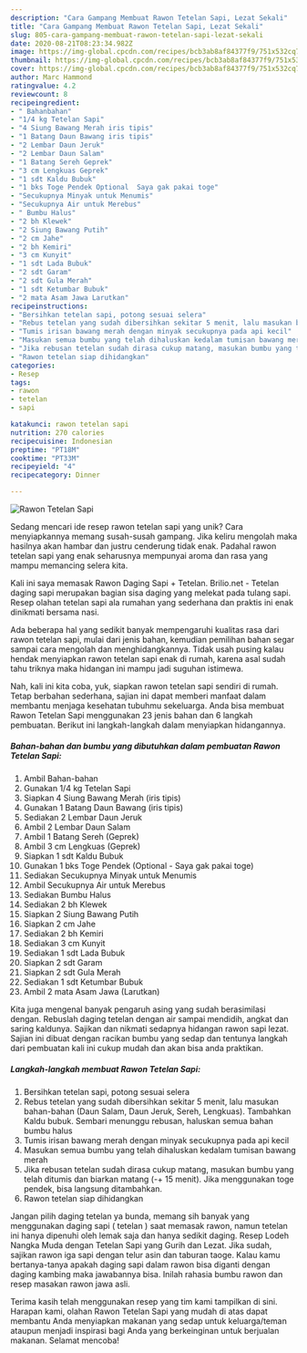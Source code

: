 ```yaml
---
description: "Cara Gampang Membuat Rawon Tetelan Sapi, Lezat Sekali"
title: "Cara Gampang Membuat Rawon Tetelan Sapi, Lezat Sekali"
slug: 805-cara-gampang-membuat-rawon-tetelan-sapi-lezat-sekali
date: 2020-08-21T08:23:34.982Z
image: https://img-global.cpcdn.com/recipes/bcb3ab8af84377f9/751x532cq70/rawon-tetelan-sapi-foto-resep-utama.jpg
thumbnail: https://img-global.cpcdn.com/recipes/bcb3ab8af84377f9/751x532cq70/rawon-tetelan-sapi-foto-resep-utama.jpg
cover: https://img-global.cpcdn.com/recipes/bcb3ab8af84377f9/751x532cq70/rawon-tetelan-sapi-foto-resep-utama.jpg
author: Marc Hammond
ratingvalue: 4.2
reviewcount: 8
recipeingredient:
- " Bahanbahan"
- "1/4 kg Tetelan Sapi"
- "4 Siung Bawang Merah iris tipis"
- "1 Batang Daun Bawang iris tipis"
- "2 Lembar Daun Jeruk"
- "2 Lembar Daun Salam"
- "1 Batang Sereh Geprek"
- "3 cm Lengkuas Geprek"
- "1 sdt Kaldu Bubuk"
- "1 bks Toge Pendek Optional  Saya gak pakai toge"
- "Secukupnya Minyak untuk Menumis"
- "Secukupnya Air untuk Merebus"
- " Bumbu Halus"
- "2 bh Klewek"
- "2 Siung Bawang Putih"
- "2 cm Jahe"
- "2 bh Kemiri"
- "3 cm Kunyit"
- "1 sdt Lada Bubuk"
- "2 sdt Garam"
- "2 sdt Gula Merah"
- "1 sdt Ketumbar Bubuk"
- "2 mata Asam Jawa Larutkan"
recipeinstructions:
- "Bersihkan tetelan sapi, potong sesuai selera"
- "Rebus tetelan yang sudah dibersihkan sekitar 5 menit, lalu masukan bahan-bahan (Daun Salam, Daun Jeruk, Sereh, Lengkuas). Tambahkan Kaldu bubuk. Sembari menunggu rebusan, haluskan semua bahan bumbu halus"
- "Tumis irisan bawang merah dengan minyak secukupnya pada api kecil"
- "Masukan semua bumbu yang telah dihaluskan kedalam tumisan bawang merah"
- "Jika rebusan tetelan sudah dirasa cukup matang, masukan bumbu yang telah ditumis dan biarkan matang (-+ 15 menit). Jika menggunakan toge pendek, bisa langsung ditambahkan."
- "Rawon tetelan siap dihidangkan"
categories:
- Resep
tags:
- rawon
- tetelan
- sapi

katakunci: rawon tetelan sapi 
nutrition: 270 calories
recipecuisine: Indonesian
preptime: "PT18M"
cooktime: "PT33M"
recipeyield: "4"
recipecategory: Dinner

---
```



![Rawon Tetelan Sapi](https://img-global.cpcdn.com/recipes/bcb3ab8af84377f9/751x532cq70/rawon-tetelan-sapi-foto-resep-utama.jpg)

Sedang mencari ide resep rawon tetelan sapi yang unik? Cara menyiapkannya memang susah-susah gampang. Jika keliru mengolah maka hasilnya akan hambar dan justru cenderung tidak enak. Padahal rawon tetelan sapi yang enak seharusnya mempunyai aroma dan rasa yang mampu memancing selera kita.

Kali ini saya memasak Rawon Daging Sapi + Tetelan. Brilio.net - Tetelan daging sapi merupakan bagian sisa daging yang melekat pada tulang sapi. Resep olahan tetelan sapi ala rumahan yang sederhana dan praktis ini enak dinikmati bersama nasi.

Ada beberapa hal yang sedikit banyak mempengaruhi kualitas rasa dari rawon tetelan sapi, mulai dari jenis bahan, kemudian pemilihan bahan segar sampai cara mengolah dan menghidangkannya. Tidak usah pusing kalau hendak menyiapkan rawon tetelan sapi enak di rumah, karena asal sudah tahu triknya maka hidangan ini mampu jadi suguhan istimewa.


Nah, kali ini kita coba, yuk, siapkan rawon tetelan sapi sendiri di rumah. Tetap berbahan sederhana, sajian ini dapat memberi manfaat dalam membantu menjaga kesehatan tubuhmu sekeluarga. Anda bisa membuat Rawon Tetelan Sapi menggunakan 23 jenis bahan dan 6 langkah pembuatan. Berikut ini langkah-langkah dalam menyiapkan hidangannya.

<!--inarticleads1-->

##### Bahan-bahan dan bumbu yang dibutuhkan dalam pembuatan Rawon Tetelan Sapi:

1. Ambil  Bahan-bahan
1. Gunakan 1/4 kg Tetelan Sapi
1. Siapkan 4 Siung Bawang Merah (iris tipis)
1. Gunakan 1 Batang Daun Bawang (iris tipis)
1. Sediakan 2 Lembar Daun Jeruk
1. Ambil 2 Lembar Daun Salam
1. Ambil 1 Batang Sereh (Geprek)
1. Ambil 3 cm Lengkuas (Geprek)
1. Siapkan 1 sdt Kaldu Bubuk
1. Gunakan 1 bks Toge Pendek (Optional - Saya gak pakai toge)
1. Sediakan Secukupnya Minyak untuk Menumis
1. Ambil Secukupnya Air untuk Merebus
1. Sediakan  Bumbu Halus
1. Sediakan 2 bh Klewek
1. Siapkan 2 Siung Bawang Putih
1. Siapkan 2 cm Jahe
1. Sediakan 2 bh Kemiri
1. Sediakan 3 cm Kunyit
1. Sediakan 1 sdt Lada Bubuk
1. Siapkan 2 sdt Garam
1. Siapkan 2 sdt Gula Merah
1. Sediakan 1 sdt Ketumbar Bubuk
1. Ambil 2 mata Asam Jawa (Larutkan)


Kita juga mengenal banyak pengaruh asing yang sudah berasimilasi dengan. Rebuslah daging tetelan dengan air sampai mendidih, angkat dan saring kaldunya. Sajikan dan nikmati sedapnya hidangan rawon sapi lezat. Sajian ini dibuat dengan racikan bumbu yang sedap dan tentunya langkah dari pembuatan kali ini cukup mudah dan akan bisa anda praktikan. 

<!--inarticleads2-->

##### Langkah-langkah membuat Rawon Tetelan Sapi:

1. Bersihkan tetelan sapi, potong sesuai selera
1. Rebus tetelan yang sudah dibersihkan sekitar 5 menit, lalu masukan bahan-bahan (Daun Salam, Daun Jeruk, Sereh, Lengkuas). Tambahkan Kaldu bubuk. Sembari menunggu rebusan, haluskan semua bahan bumbu halus
1. Tumis irisan bawang merah dengan minyak secukupnya pada api kecil
1. Masukan semua bumbu yang telah dihaluskan kedalam tumisan bawang merah
1. Jika rebusan tetelan sudah dirasa cukup matang, masukan bumbu yang telah ditumis dan biarkan matang (-+ 15 menit). Jika menggunakan toge pendek, bisa langsung ditambahkan.
1. Rawon tetelan siap dihidangkan


Jangan pilih daging tetelan ya bunda, memang sih banyak yang menggunakan daging sapi ( tetelan ) saat memasak rawon, namun tetelan ini hanya dipenuhi oleh lemak saja dan hanya sedikit daging. Resep Lodeh Nangka Muda dengan Tetelan Sapi yang Gurih dan Lezat. Jika sudah, sajikan rawon iga sapi dengan telur asin dan taburan taoge. Kalau kamu bertanya-tanya apakah daging sapi dalam rawon bisa diganti dengan daging kambing maka jawabannya bisa. Inilah rahasia bumbu rawon dan resep masakan rawon jawa asli. 

Terima kasih telah menggunakan resep yang tim kami tampilkan di sini. Harapan kami, olahan Rawon Tetelan Sapi yang mudah di atas dapat membantu Anda menyiapkan makanan yang sedap untuk keluarga/teman ataupun menjadi inspirasi bagi Anda yang berkeinginan untuk berjualan makanan. Selamat mencoba!
